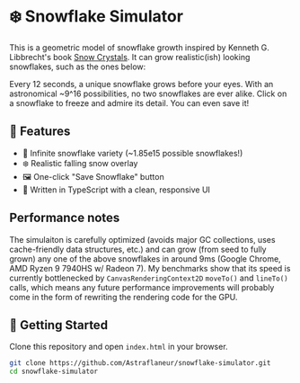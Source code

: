 # ❄️ Snowflake Simulator

This is a geometric model of snowflake growth inspired by Kenneth G. Libbrecht's book [Snow Crystals](https://www.snowcrystals.com/). It can grow realistic(ish) looking snowflakes, such as the ones below:

Every 12 seconds, a unique snowflake grows before your eyes. With an astronomical ~9^16 possibilities, no two snowflakes are ever alike. Click on a snowflake to freeze and admire its detail. You can even save it!

## 🌟 Features

- 🧬 Infinite snowflake variety (~1.85e15 possible snowflakes!)
- ❄️ Realistic falling snow overlay
- 🖼️ One-click "Save Snowflake" button
- 🧪 Written in TypeScript with a clean, responsive UI

## Performance notes

The simulaiton is carefully optimized (avoids major GC collections, uses cache-friendly data structures, etc.) and can grow (from seed to fully grown) any one of the above snowflakes in around 9ms (Google Chrome, AMD Ryzen 9 7940HS w/ Radeon 7). My benchmarks show that its speed is currently bottlenecked by `CanvasRenderingContext2D` `moveTo()` and `lineTo()` calls, which means any future performance improvements will probably come in the form of rewriting the rendering code for the GPU.

## 🚀 Getting Started

Clone this repository and open `index.html` in your browser.

```bash
git clone https://github.com/Astraflaneur/snowflake-simulator.git
cd snowflake-simulator
```

